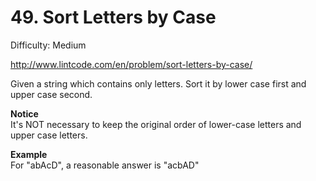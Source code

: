 # 49. Sort Letters by Case

Difficulty: Medium

http://www.lintcode.com/en/problem/sort-letters-by-case/

Given a string which contains only letters. Sort it by lower case first and upper case second.

**Notice**  
It's NOT necessary to keep the original order of lower-case letters and upper case letters.

**Example**  
For "abAcD", a reasonable answer is "acbAD"
